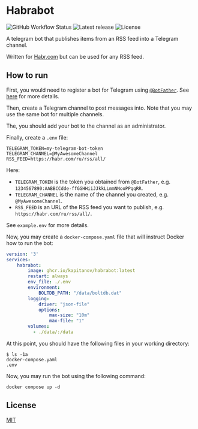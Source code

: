 # Habrabot

![GitHub Workflow Status](https://img.shields.io/github/workflow/status/kapitanov/habrabot/Go)
![Latest release](https://img.shields.io/github/release/kapitanov/habrabot)
![License](https://img.shields.io/github/license/kapitanov/habrabot)

A telegram bot that publishes items from an RSS feed into a Telegram channel.

Written for [Habr.com](https://habr.com/) but can be used for any RSS feed.

## How to run

First, you would need to register a bot for Telegram using [`@BotFather`](https://t.me/BotFather).
See [here](https://core.telegram.org/bots/api#authorizing-your-bot) for more details.

Then, create a Telegram channel to post messages into.
Note that you may use the same bot for multiple channels.

The, you should add your bot to the channel as an administrator.

Finally, create a `.env` file:

```shell
TELEGRAM_TOKEN=my-telegram-bot-token
TELEGRAM_CHANNEL=@MyAwesomeChannel
RSS_FEED=https://habr.com/ru/rss/all/
```

Here:

* `TELEGRAM_TOKEN` is the token you obtained from `@BotFather`, e.g. `1234567890:AABBCCdde-ffGGHHiiJJkkLLmmNNooPPqqRR`.
* `TELEGRAM_CHANNEL` is the name of the channel you created, e.g. `@MyAwesomeChannel`.
* `RSS_FEED` is an URL of the RSS feed you want to publish, e.g. `https://habr.com/ru/rss/all/`.

See `example.env` for more details.

Now, you may create a `docker-compose.yaml` file that will instruct Docker how to run the bot:

```yaml
version: '3'
services:
    habrabot:
        image: ghcr.io/kapitanov/habrabot:latest
        restart: always
        env_file: ./.env
        environment:
            BOLTDB_PATH: "/data/boltdb.dat"
        logging:
            driver: "json-file"
            options:
                max-size: "10m"
                max-file: "1"
        volumes:
          - ./data/:/data
```

At this point, you should have the following files in your working directory:

```shell
$ ls -1a
docker-compose.yaml
.env
```

Now, you may run the bot using the following command:

```shell
docker compose up -d
```
## License

[MIT](LICENSE)
